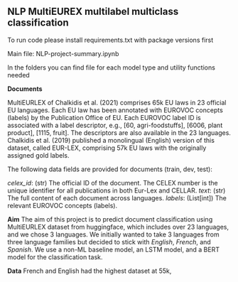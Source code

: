 ## NLP MultiEUREX multilabel multiclass classification

To run code please install requirements.txt with package versions first

Main file: NLP-project-summary.ipynb

In the folders you can find file for each model type and utility functions 
needed


**Documents**

MultiEURLEX of Chalkidis et al. (2021) comprises 65k EU laws in 23 official EU languages. Each EU law has been annotated with EUROVOC concepts (labels) by the Publication Office of EU. Each EUROVOC label ID is associated with a label descriptor, e.g., [60, agri-foodstuffs], [6006, plant product], [1115, fruit]. The descriptors are also available in the 23 languages. Chalkidis et al. (2019) published a monolingual (English) version of this dataset, called EUR-LEX, comprising 57k EU laws with the originally assigned gold labels. 

The following data fields are provided for documents (train, dev, test):

_celex_id_: (str) The official ID of the document. The CELEX number is the unique identifier for all publications in both Eur-Lex and CELLAR.
_text_: (str) The full content of each document across languages.
_labels_: (List[int]) The relevant EUROVOC concepts (labels).

**Aim**
The aim of this project is to predict document classification using MultiEURLEX dataset from huggingface, which includes over 23 languages, and we chose 3 languages. We initially wanted to take 3 languages from three language families but decided to stick with _English_, _French_, and _Spanish_. 
We use a non-ML baseline model, an LSTM model, and a BERT model for the classification task.

**Data**
French and English had the highest dataset at 55k, 